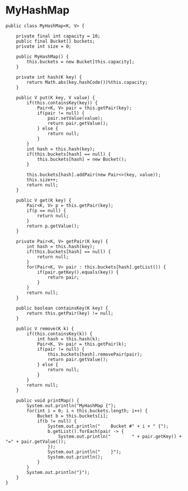 # MyHashMap

    public class MyHashMap<K, V> {
    
        private final int capacity = 10;
        public final Bucket[] buckets;
        private int size = 0;
    
        public MyHashMap() {
            this.buckets = new Bucket[this.capacity];
        }
    
        private int hash(K key) {
            return Math.abs(key.hashCode())%this.capacity;
        }
    
        public V put(K key, V value) {
            if(this.containsKey(key)) {
                Pair<K, V> pair = this.getPair(key);
                if(pair != null) {
                    pair.setValue(value);
                    return pair.getValue();
                } else {
                    return null;
                }
            }
            int hash = this.hash(key);
            if(this.buckets[hash] == null) {
                this.buckets[hash] = new Bucket();
            }
    
            this.buckets[hash].addPair(new Pair<>(key, value));
            this.size++;
            return null;
        }
    
        public V get(K key) {
            Pair<K, V> p = this.getPair(key);
            if(p == null) {
                return null;
            }
            return p.getValue();
        }
    
        private Pair<K, V> getPair(K key) {
            int hash = this.hash(key);
            if(this.buckets[hash] == null) {
                return null;
            }
            for(Pair<K, V> pair : this.buckets[hash].getList()) {
                if(pair.getKey().equals(key)) {
                    return pair;
                }
            }
            return null;
        }
    
        public boolean containsKey(K key) {
            return this.getPair(key) != null;
        }
    
        public V remove(K k) {
            if(this.containsKey(k)) {
                int hash = this.hash(k);
                Pair<K, V> pair = this.getPair(k);
                if(pair != null) {
                    this.buckets[hash].removePair(pair);
                    return pair.getValue();
                } else {
                    return null;
                }
            }
            return null;
        }
    
        public void printMap() {
            System.out.println("MyHashMap {");
            for(int i = 0; i < this.buckets.length; i++) {
                Bucket b = this.buckets[i];
                if(b != null) {
                    System.out.println("    Bucket #" + i + " {");
                    b.getList().forEach(pair -> {
                        System.out.println("        " + pair.getKey() + "=" + pair.getValue());
                    });
                    System.out.println("    }");
                    System.out.println();
                }
            }
            System.out.println("}");
        }
    }
    

